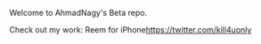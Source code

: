 Welcome to AhmadNagy's Beta repo. 

Check out my work:
  Reem for iPhone<https://twitter.com/kill4uonly>